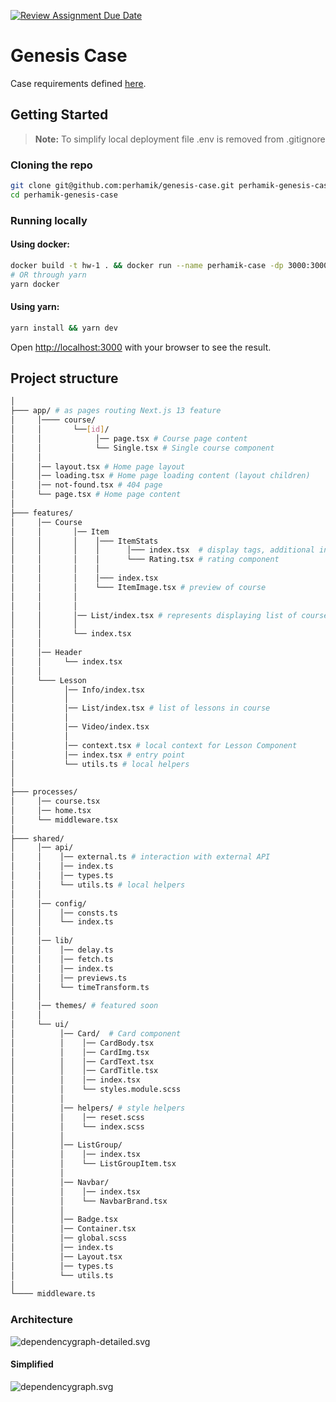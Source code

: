 [![Review Assignment Due Date](https://classroom.github.com/assets/deadline-readme-button-24ddc0f5d75046c5622901739e7c5dd533143b0c8e959d652212380cedb1ea36.svg)](https://classroom.github.com/a/_2xjYeZK)

# Genesis Case

Case requirements defined [here](https://mixolydian-polonium-8c0.notion.site/Front-End-School-2-0-c0a2ae89311645e2bdd48b770868ba09).

## Getting Started

> **Note:** To simplify local deployment file .env is removed from .gitignore

### Cloning the repo

```bash
git clone git@github.com:perhamik/genesis-case.git perhamik-genesis-case
cd perhamik-genesis-case
```

### Running locally

#### Using docker:

```bash
docker build -t hw-1 . && docker run --name perhamik-case -dp 3000:3000 hw-3
# OR through yarn
yarn docker
```

#### Using yarn:

```bash
yarn install && yarn dev
```

Open [http://localhost:3000](http://localhost:3000) with your browser to see the result.

## Project structure

```bash
│
├─── app/ # as pages routing Next.js 13 feature
│     │──── course/
│     │       └──[id]/
│     │            │── page.tsx # Course page content
│     │            └── Single.tsx # Single course component
│     │
│     │── layout.tsx # Home page layout
│     │── loading.tsx # Home page loading content (layout children)
│     │── not-found.tsx # 404 page
│     └── page.tsx # Home page content
│
├─── features/
│     │── Course
│     │       │── Item
│     │       │    │─── ItemStats
│     │       │    │      │─── index.tsx  # display tags, additional info and rating
│     │       │    │      └─── Rating.tsx # rating component
│     │       │    │
│     │       │    │─── index.tsx
│     │       │    └─── ItemImage.tsx # preview of course
│     │       │
│     │       │
│     │       │── List/index.tsx # represents displaying list of courses
│     │       │
│     │       └── index.tsx
│     │
│     │── Header
│     │     └── index.tsx
│     │
│     └─── Lesson
│           │── Info/index.tsx
│           │
│           │── List/index.tsx # list of lessons in course
│           │
│           │── Video/index.tsx
│           │
│           │── context.tsx # local context for Lesson Component
│           │── index.tsx # entry point
│           └── utils.ts # local helpers
│
│
├─── processes/
│     │── course.tsx
│     │── home.tsx
│     └── middleware.tsx
│
├─── shared/
│     │── api/
│     │    │── external.ts # interaction with external API
│     │    │── index.ts
│     │    │── types.ts
│     │    └── utils.ts # local helpers
│     │
│     │── config/
│     │    │── consts.ts
│     │    └── index.ts
│     │
│     │── lib/
│     │    │── delay.ts
│     │    │── fetch.ts
│     │    │── index.ts
│     │    │── previews.ts
│     │    └── timeTransform.ts
│     │
│     │── themes/ # featured soon
│     │
│     └── ui/
│          │── Card/  # Card component
│          │    │── CardBody.tsx
│          │    │── CardImg.tsx
│          │    │── CardText.tsx
│          │    │── CardTitle.tsx
│          │    │── index.tsx
│          │    └── styles.module.scss
│          │
│          │── helpers/ # style helpers
│          │    │── reset.scss
│          │    └── index.scss
│          │
│          │── ListGroup/
│          │    │── index.tsx
│          │    └── ListGroupItem.tsx
│          │
│          │── Navbar/
│          │    │── index.tsx
│          │    └── NavbarBrand.tsx
│          │
│          │── Badge.tsx
│          │── Container.tsx
│          │── global.scss
│          │── index.ts
│          │── Layout.tsx
│          │── types.ts
│          └── utils.ts
│
└──── middleware.ts

```

### Architecture

![dependencygraph-detailed.svg](dependencygraph-detailed.svg)

#### Simplified

![dependencygraph.svg](dependencygraph.svg)
